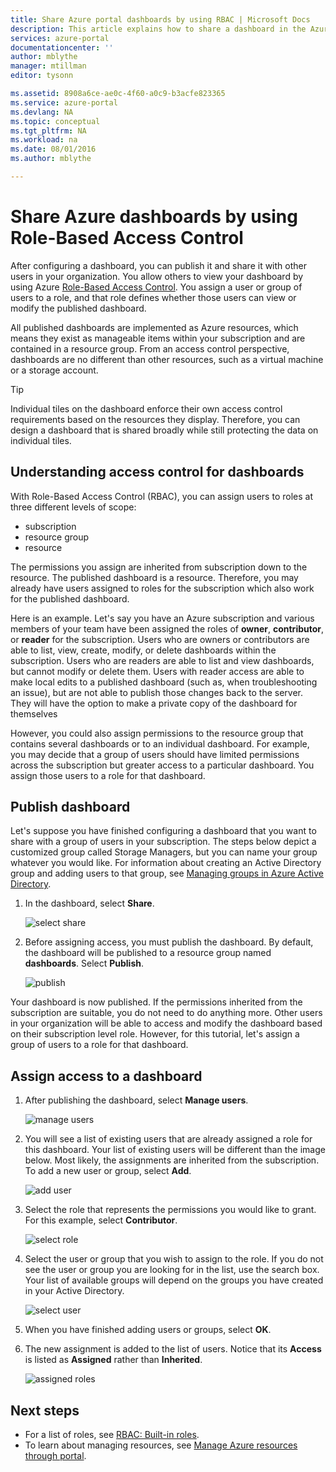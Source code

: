 ```yaml
---
title: Share Azure portal dashboards by using RBAC | Microsoft Docs
description: This article explains how to share a dashboard in the Azure portal by using Role-Based Access Control.
services: azure-portal
documentationcenter: ''
author: mblythe
manager: mtillman
editor: tysonn

ms.assetid: 8908a6ce-ae0c-4f60-a0c9-b3acfe823365
ms.service: azure-portal
ms.devlang: NA
ms.topic: conceptual
ms.tgt_pltfrm: NA
ms.workload: na
ms.date: 08/01/2016
ms.author: mblythe

---
```

# Share Azure dashboards by using Role-Based Access Control

After configuring a dashboard, you can publish it and share it with other users in your organization. You allow others to view your dashboard by using Azure [Role-Based Access Control](../role-based-access-control/role-assignments-portal.md). You assign a user or group of users to a role, and that role defines whether those users can view or modify the published dashboard. 

All published dashboards are implemented as Azure resources, which means they exist as manageable items within your subscription and are contained in a resource group.  From an access control perspective, dashboards are no different than other resources, such as a virtual machine or a storage account.

> [!TIP]
> Individual tiles on the dashboard enforce their own access control requirements based on the resources they display.  Therefore, you can design a dashboard that is shared broadly while still protecting the data on individual tiles.
> 
> 

## Understanding access control for dashboards
With Role-Based Access Control (RBAC), you can assign users to roles at three different levels of scope:

* subscription
* resource group
* resource

The permissions you assign are inherited from subscription down to the resource. The published dashboard is a resource. Therefore, you may already have users assigned to roles for the subscription which also work for the published dashboard. 

Here is an example.  Let's say you have an Azure subscription and various members of your team have been assigned the roles of **owner**, **contributor**, or **reader** for the subscription. Users who are owners or contributors are able to list, view, create, modify, or delete dashboards within the subscription.  Users who are readers are able to list and view dashboards, but cannot modify or delete them.  Users with reader access are able to make local edits to a published dashboard (such as, when troubleshooting an issue), but are not able to publish those changes back to the server.  They will have the option to make a private copy of the dashboard for themselves

However, you could also assign permissions to the resource group that contains several dashboards or to an individual dashboard. For example, you may decide that a group of users should have limited permissions across the subscription but greater access to a particular dashboard. You assign those users to a role for that dashboard. 

## Publish dashboard
Let's suppose you have finished configuring a dashboard that you want to share with a group of users in your subscription. The steps below depict a customized group called Storage Managers, but you can name your group whatever you would like. For information about creating an Active Directory group and adding users to that group, see [Managing groups in Azure Active Directory](../active-directory/fundamentals/active-directory-groups-create-azure-portal.md).

1. In the dashboard, select **Share**.
   
     ![select share](./media/azure-portal-dashboard-share-access/select-share.png)
2. Before assigning access, you must publish the dashboard. By default, the dashboard will be published to a resource group named **dashboards**. Select **Publish**.
   
     ![publish](./media/azure-portal-dashboard-share-access/publish.png)

Your dashboard is now published. If the permissions inherited from the subscription are suitable, you do not need to do anything more. Other users in your organization will be able to access and modify the dashboard based on their subscription level role. However, for this tutorial, let's assign a group of users to a role for that dashboard.

## Assign access to a dashboard
1. After publishing the dashboard, select **Manage users**.
   
     ![manage users](./media/azure-portal-dashboard-share-access/manage-users.png)
2. You will see a list of existing users that are already assigned a role for this dashboard. Your list of existing users will be different than the image below. Most likely, the assignments are inherited from the subscription. To add a new user or group, select **Add**.
   
     ![add user](./media/azure-portal-dashboard-share-access/existing-users.png)
3. Select the role that represents the permissions you would like to grant. For this example, select **Contributor**.
   
     ![select role](./media/azure-portal-dashboard-share-access/select-role.png)
4. Select the user or group that you wish to assign to the role. If you do not see the user or group you are looking for in the list, use the search box. Your list of available groups will depend on the groups you have created in your Active Directory.
   
     ![select user](./media/azure-portal-dashboard-share-access/select-user.png) 
5. When you have finished adding users or groups, select **OK**. 
6. The new assignment is added to the list of users. Notice that its **Access** is listed as **Assigned** rather than **Inherited**.
   
     ![assigned roles](./media/azure-portal-dashboard-share-access/assigned-roles.png)

## Next steps
* For a list of roles, see [RBAC: Built-in roles](../role-based-access-control/built-in-roles.md).
* To learn about managing resources, see [Manage Azure resources through portal](resource-group-portal.md).

